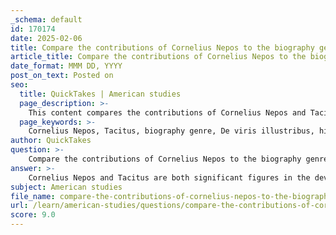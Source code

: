 ```yaml
---
_schema: default
id: 170174
date: 2025-02-06
title: Compare the contributions of Cornelius Nepos to the biography genre with those of Tacitus.
article_title: Compare the contributions of Cornelius Nepos to the biography genre with those of Tacitus.
date_format: MMM DD, YYYY
post_on_text: Posted on
seo:
  title: QuickTakes | American studies
  page_description: >-
    This content compares the contributions of Cornelius Nepos and Tacitus to the biography genre, highlighting their distinct approaches, purposes, styles, and historical contexts.
  page_keywords: >-
    Cornelius Nepos, Tacitus, biography genre, De viris illustribus, historical narrative, political commentary, moral examples, Roman imperialism, literary objectives, Gnaeus Julius Agricola, Roman-British relations, historical context, moral virtues, literary contributions
author: QuickTakes
question: >-
    Compare the contributions of Cornelius Nepos to the biography genre with those of Tacitus.
answer: >-
    Cornelius Nepos and Tacitus are both significant figures in the development of the biography genre, but they approach it in notably different ways, reflecting their distinct historical contexts and literary objectives.\n\n### Cornelius Nepos\nCornelius Nepos, who lived in the 1st century BC, is often credited with being one of the earliest biographers. His work, *De viris illustribus* (On Famous Men), is a collection of biographies of notable figures from various backgrounds, including both Romans and non-Romans. Nepos's biographies are characterized by their straightforward narrative style and focus on the moral virtues and achievements of his subjects. He aimed to provide moral examples for his readers, emphasizing the ethical lessons that could be drawn from the lives of these individuals. His biographies are relatively brief and often lack the depth of analysis found in later works, but they serve as an important foundation for the genre.\n\n### Tacitus\nIn contrast, Tacitus, writing in the late 1st century AD, offers a more complex and nuanced approach to biography, particularly in his work *Agricola*, which is a biography of his father-in-law, Gnaeus Julius Agricola. Tacitus's writing blends biography with historical narrative and political commentary. His style is marked by brevity and incisive observations, and he often employs rhetorical techniques to engage his audience. Unlike Nepos, Tacitus does not merely recount the life of Agricola; he situates it within the broader context of Roman imperialism and the complexities of Roman-British relations. His work reflects a critical perspective on Roman governance and military campaigns, particularly in Britain, and it is infused with a sense of moral and political reflection.\n\n### Comparison\n1. **Purpose and Style**:\n   - **Nepos**: Aimed to provide moral examples through straightforward narratives. His biographies are more didactic and less analytical.\n   - **Tacitus**: Blended biography with historical analysis and political commentary, offering a critical view of Roman imperialism and governance.\n\n2. **Content**:\n   - **Nepos**: Focused on a wide range of figures, providing brief accounts that highlight their virtues and achievements.\n   - **Tacitus**: Concentrated on a single figure (Agricola) but provided a detailed account of his life, particularly his governorship in Britain, and the military campaigns against the Caledonians.\n\n3. **Historical Context**:\n   - **Nepos**: Wrote in a time when the genre of biography was still developing, and his works reflect the values and ideals of the Roman Republic.\n   - **Tacitus**: Writing during the Roman Empire, his works reflect the complexities and challenges of imperial rule, as well as the moral ambiguities of Roman expansion.\n\nIn summary, while both Nepos and Tacitus made significant contributions to the biography genre, their approaches differ markedly in purpose, style, and content. Nepos laid the groundwork for biographical writing with a focus on moral exemplarity, whereas Tacitus expanded the genre by integrating historical context and political critique, making his work a vital source for understanding Roman perspectives on Britain and its peoples.
subject: American studies
file_name: compare-the-contributions-of-cornelius-nepos-to-the-biography-genre-with-those-of-tacitus.md
url: /learn/american-studies/questions/compare-the-contributions-of-cornelius-nepos-to-the-biography-genre-with-those-of-tacitus
score: 9.0
---
```


&nbsp;